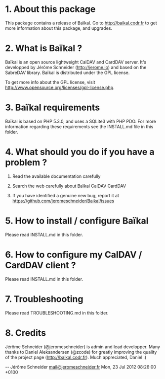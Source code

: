 # 1. About this package

This package contains a release of Baïkal.
Go to http://baikal.codr.fr to get more information about this package, and upgrades.

# 2. What is Baïkal ?

Baïkal is an open source lightweight CalDAV and CardDAV server. It's developped
by Jérôme Schneider (http://jerome.io) and based on the SabreDAV library. Baïkal
is distributed under the GPL license. 

To get more info about the GPL license, visit 
http://www.opensource.org/licenses/gpl-license.php.

# 3. Baïkal requirements

Baïkal is based on PHP 5.3.0, and uses a SQLite3 with PHP PDO. For more
information regarding these requirements see the INSTALL.md file in this folder.

# 4. What should you do if you have a problem ?

  1. Read the available documentation carefully

  2. Search the web carefully about Baïkal CalDAV CardDAV

  3. If you have identified a genuine new bug,
     report it at https://github.com/jeromeschneider/Baikal/issues

# 5. How to install / configure Baïkal

Please read INSTALL.md in this folder.

# 6. How to configure my CalDAV / CardDAV client ?

Please read INSTALL.md in this folder.

# 7. Troubleshooting

Please read TROUBLESHOOTING.md in this folder.

# 8. Credits
Jérôme Schneider (@jeromeschneider) is admin and lead developper. 
Many thanks to Daniel Aleksandersen (@zcode) for greatly improving the quality of the project page (http://baikal.codr.fr). Much appreciated, Daniel :) 

-- Jérôme Schneider <mail@jeromeschneider.fr>  Mon, 23 Jul 2012 08:26:00 +0100